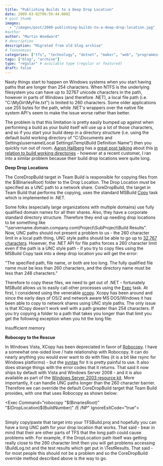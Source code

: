 ```yaml
---
title: "Publishing Builds to a Deep Drop Location"
date: 2009-03-02T06:59:44.000Z
# post thumb
images:
  - "/images/post/2009-publishing-builds-to-a-deep-drop-location.jpg"
#author
author: "Martin Woodward"
# description
description: "Migrated from old blog archive"
# Taxonomies
categories: ["tfs", "technology", "dotnet", "maker", "web", "programming", "personal"]
tags: ["blog", "archive"]
type: "regular" # available type (regular or featured)
draft: false
---
```

Nasty things start to happen on Windows systems when you start having paths that are longer than 254 characters.  When NTFS is the underlying filesystem you can have up to 32767 unicode characters in the path, however in parts of Windows (and therefore .NET), a local file path (i.e. "C:\MyDir\MyFile.txt") is limited to 260 characters. Some older applications use 255 bytes for the path, while .NET's wrappers over the native file system API's seem to make the issue worse rather than better.

The problem is that this limitation is pretty easily bumped up against when performing a build as your build itself will use up a lot of those characters, and so if you start your build deep in a directory structure (i.e. using the default build working directory of "C:\Documents and Settings\username\Local Settings\Temp\Build Definition Name") then you quickly run out of room.  [Aaron Hallberg](http://blogs.msdn.com/aaronhallberg/) has a [great post talking](http://blogs.msdn.com/aaronhallberg/archive/2007/06/20/team-build-and-260-character-paths.aspx) about this [in relation to build working directories](http://blogs.msdn.com/aaronhallberg/archive/2007/06/20/team-build-and-260-character-paths.aspx) - however at a recent customer, I ran into a similar problem because their build drop locations were quite long.  

**Deep Drop Locations**  

The CoreDropBuild target in Team Build is responsible for copying files from the $(BinariesRoot) folder to the Drop Location.  The Drop Location *must* be specified as a UNC path to a network share.  CoreDropBuild, the target in Team Build that performs the copying, uses the standard MSBuild [Copy](http://msdn.microsoft.com/en-us/library/3e54c37h.aspx) task which is implemented in .NET.  

Some folks (especially large organizations with multiple domains) use fully qualified domain names for all their shares.  Also, they have a corporate standard directory structure.  Therefore they end up needing drop locations to be something like "\\servername.domain.company.com\Project\SubProject\Build Results\".  Now, UNC paths should not present a problem to us - the 260 character limit in a local path thing, UNC style paths should be able to go up to [32,767 characters](http://msdn.microsoft.com/en-us/library/aa365247.aspx).  However, the .NET API for file paths forces a 260 character limit even if the path is a UNC style path - if you try to copy files using the MSBuild Copy task into a deep drop location you will get the error:     

"The specified path, file name, or both are too long. The fully qualified file name must be less than 260 characters, and the directory name must be less than 248 characters."   

Therefore to copy these files, we need to get out of .NET - fortunately MSBuild allows us to easily call other processes using the [Exec](http://msdn.microsoft.com/en-us/library/x8zx72cd.aspx) task.  At first, I considered using the venerable [xcopy](http://technet.microsoft.com/en-us/library/bb491035.aspx). Xcopy has been around and since the early days of OS/2 and network aware MS DOS/Windows it has been able to copy to network shares using UNC style paths.  The only issue is that XCopy doesn't work well with a path greater than 254 characters.  If you try copying a folder to a path that takes you longer than that limit you get the following exception when you hit the long file:     

Insufficient memory   

**Robocopy to the Rescue**  

In Windows Vista, XCopy has been depreciated in favor of [Robocopy](http://technet.microsoft.com/en-us/library/bb491035.aspx).  I have a somewhat one-sided love / hate relationship with Robocopy.  It can do nearly anything you would ever want to do with files (it is a bit like rsync for Windows platforms) - but the [syntax](http://technet.microsoft.com/en-us/library/bb491035.aspx) for it is pretty painful to use. It also does strange things with the error codes that it returns.  That said it now ships by default with Vista and Windows Server 2008 - and it is also available as part of the [Windows Server 2003 resource kit](http://www.microsoft.com/downloads/details.aspx?familyid=9d467a69-57ff-4ae7-96ee-b18c4790cffd&displaylang=en). More importantly, it can handle UNC paths longer than the 260 character barrier. Therefore we can override the default CoreDropBuild target that Team Build provides, with one that uses Robocopy as shown below:     

<Target Name="CoreDropBuild">     

  <Exec Command="robocopy "$(BinariesRoot)" "$(DropLocation)\$(BuildNumber)" /E /NP" IgnoreExitCode="true">       
    <Output TaskParameter="ExitCode" PropertyName="RobocopyExitCode" />        
  </Exec>     

</Target>   

Simply copy/paste that target into your TFSBuild.proj and hopefully you can have a long UNC path for your drop location that works.  That said - bear in mind that their are other parts of TFS that the long path could cause problems with.  For example, if the DropLocation path itself was getting really close to the 260 character limit then you will get problems accessing <DropLocation>\BuildLog.txt and the test results which get put in <DropLocation>\TestResults\. That said - for most people this should not be a problem and so the CoreDropBuild override method described above is the way to go.